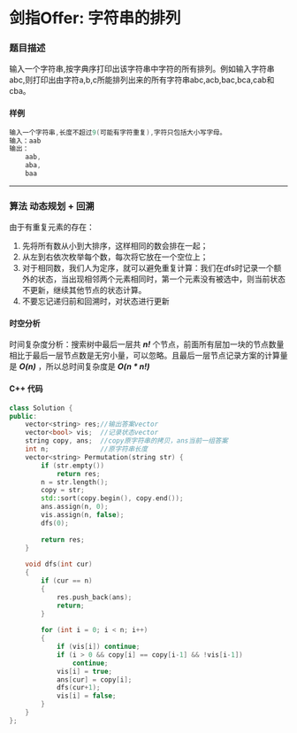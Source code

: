 # 剑指Offer: 字符串的排列

### 题目描述

 输入一个字符串,按字典序打印出该字符串中字符的所有排列。例如输入字符串abc,则打印出由字符a,b,c所能排列出来的所有字符串abc,acb,bac,bca,cab和cba。 

#### 样例

```cpp
输入一个字符串,长度不超过9(可能有字符重复),字符只包括大小写字母。
输入：aab
输出：
    aab,
	aba,
	baa
```

----------

### 算法 动态规划 + 回溯

由于有重复元素的存在：
1. 先将所有数从小到大排序，这样相同的数会排在一起；
2. 从左到右依次枚举每个数，每次将它放在一个空位上；
3. 对于相同数，我们人为定序，就可以避免重复计算：我们在dfs时记录一个额外的状态，当出现相邻两个元素相同时，第一个元素没有被选中，则当前状态不更新，继续其他节点的状态计算。
4. 不要忘记递归前和回溯时，对状态进行更新   

#### 时空分析

时间复杂度分析：搜索树中最后一层共 ***n!*** 个节点，前面所有层加一块的节点数量相比于最后一层节点数是无穷小量，可以忽略。且最后一层节点记录方案的计算量是 ***O(n)*** ，所以总时间复杂度是 ***O(n \* n!)***

#### C++ 代码

```cpp
class Solution {
public:
    vector<string> res;//输出答案vector
    vector<bool> vis;  //记录状态vector
    string copy, ans;  //copy原字符串的拷贝，ans当前一组答案
    int n;             //原字符串长度
    vector<string> Permutation(string str) {
        if (str.empty())
            return res;
        n = str.length();
        copy = str;
        std::sort(copy.begin(), copy.end());
        ans.assign(n, 0);
        vis.assign(n, false);
        dfs(0);
        
        return res;
    }
    
    void dfs(int cur)
    {
        if (cur == n)
        {
            res.push_back(ans);
            return;
        }
        
        for (int i = 0; i < n; i++)
        {
            if (vis[i]) continue;
            if (i > 0 && copy[i] == copy[i-1] && !vis[i-1])
                continue;
            vis[i] = true;
            ans[cur] = copy[i]; 
            dfs(cur+1);
            vis[i] = false;
        }  
    }
};
```

